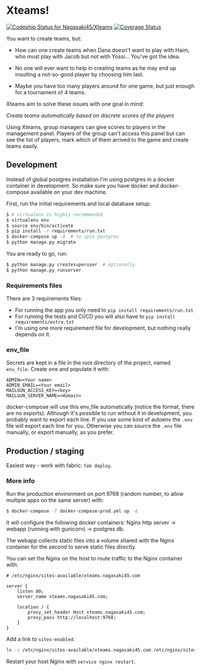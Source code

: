Xteams!
=======

[ ![Codeship Status for Nagasaki45/Xteams](https://codeship.com/projects/aa1e00d0-bb05-0133-640e-6efa14f009c2/status?branch=master)](https://codeship.com/projects/135768)
[![Coverage Status](https://coveralls.io/repos/github/Nagasaki45/Xteams/badge.svg?branch=master)](https://coveralls.io/github/Nagasaki45/Xteams?branch=master)

You want to create teams, but:

- How can one create teams when Dana doesn't want to play with Haim, who must play with Jacob but not with Yossi... You've got the idea.

- No one will ever want to help in creating teams as he may end up insulting a not-so-good player by choosing him last.

- Maybe you have too many players around for one game, but just enough for a tournament of 4 teams.

Xteams aim to solve these issues with one goal in mind:

_Create teams automatically based on discrete scores of the players_

Using Xteams, group managers can give scores to players in the management panel. Players of the group can't access this panel but can see the list of players, mark which of them arrived to the game and create teams easily.

## Development

Instead of global postgres installation I'm using postgres in a docker container in development. So make sure you have docker and docker-compose available on your dev machine.

First, run the initial requirements and local database setup:

```bash
$ # virtualenv is highly recommended
$ virtualenv env
$ source env/bin/activate
$ pip install -r requirements/run.txt
$ docker-compose up -d  # to spin postgres
$ python manage.py migrate
```

You are ready to go, run:

```bash
$ python manage.py createsuperuser  # optionally
$ python manage.py runserver
```

### Requirements files

There are 3 requirements files:
- For running the app you only need to `pip install requirements/run.txt`
- For running the tests and CI/CD you will also have to `pip install requirements/extra.txt`
- I'm using one more requirement file for development, but nothing really depends on it.

### env_file

Secrets are kept in a file in the root directory of the project, named `env_file`. Create one and populate it with:

```
ADMIN=<Your name>
ADMIN_EMAIL=<Your email>
MAILGUN_ACCESS_KEY=<key>
MAILGUN_SERVER_NAME=<domain>
```

docker-compose will use this env_file automatically (notice the format, there are no exports).
Although it's possible to run without it in development, you probably want to export each line. If you use some kind of autoenv the `.env` file will export each line for you. Otherwise you can source the `.env` file manually, or export manually, as you prefer.

## Production / staging

Easiest way - work with fabric: `fab deploy`.

### More info

Run the production environment on port 9768 (random number, to allow multiple apps on the same server) with:

```bash
$ docker-compose -f docker-compose-prod.yml up -d
```

It will configure the following docker containers: Nginx http server -> webapp (running with gunicorn) -> postgres db.

The webapp collects static files into a volume shared with the Nginx container for the second to serve static files directly.

You can set the Nginx on the host to route traffic to the Nginx container with:

```
# /etc/nginx/sites-available/xteams.nagasaki45.com

server {
    listen 80;
    server_name xteams.nagasaki45.com;

    location / {
        proxy_set_header Host xteams.nagasaki45.com;
        proxy_pass http://localhost:9768;
    }
}
```

Add a link to `sites-enabled`:

```bash
ln -s /etc/nginx/sites-available/xteams.nagasaki45.com /etc/nginx/sites-enabled/xteams.nagasaki45.com
```

Restart your host Nginx with `service nginx restart`.
